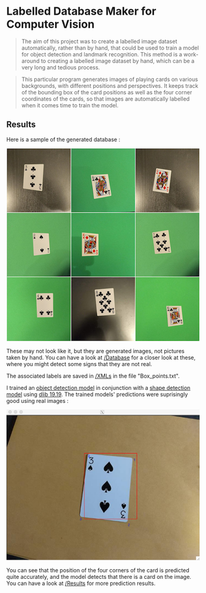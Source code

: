 # Labelled Database Maker for Computer Vision

> The aim of this project was to create a labelled image dataset automatically, rather than by hand, that could be used to train a model for object detection and landmark recognition. This method is a work-around to creating a labelled image dataset by hand, which can be a very long and tedious process.

> This particular program generates images of playing cards on various backgrounds, with different positions and perspectives. It keeps track of the bounding box of the card positions as well as the four corner coordinates of the cards, so that images are automatically labelled when it comes time to train the model.   

## Results 

Here is a sample of the generated database : 

<p align="center">
  <img src="/Showcase/Sample.jpg">
 </p>
 
These may not look like it, but they are generated images, not pictures taken by hand. You can have a look at [/Database](/Database) for a closer look at these, where you might detect some signs that they are not real. 

The associated labels are saved in [/XMLs](/XMLs) in the file "Box_points.txt".

I trained an [object detection model](http://dlib.net/train_object_detector.py.html) in conjunction with a [shape detection model](http://dlib.net/train_shape_predictor.py.html) using [dlib 19.19](https://anaconda.org/conda-forge/dlib). The trained models' predictions were suprisingly good using real images : 

<p align="center">
  <img src="/Results/Pred2.png">
 </p>

You can see that the position of the four corners of the card is predicted quite accurately, and the model detects that there is a card on the image. You can have a look at [/Results](/Results) for more prediction results. 


